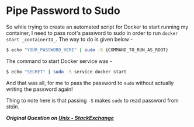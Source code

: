 # Pipe Password to Sudo

So while trying to create an automated script for Docker to start running my container, I need to pass root's password to sudo in order to run `docker start _containerID_`. The way to do is given below -

```bash
$ echo "YOUR_PASSWORD_HERE" | sudo -S {COMMAND_TO_RUN_AS_ROOT}
```

The command to start Docker service was -

```bash
$ echo "SECRET" | sudo -S service docker start
```

And that was all, for me to pass the password to `sudo` without actually writing the password again!

Thing to note here is that passing `-S` makes `sudo` to read password from _stdin_.

**_Original Question on [Unix - StackExchange](https://unix.stackexchange.com/questions/391796/pipe-password-to-sudo-and-other-data-to-sudoed-command)_**
